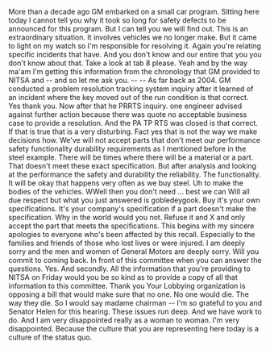 More than a decade ago GM embarked on a small car program. Sitting here today I cannot tell you why it took so long for safety defects to be announced for this program. But I can tell you we will find out. This is an extraordinary situation. It involves vehicles we no longer make. But it came to light on my watch so I'm responsible for resolving it. Again you're relating specific incidents that have. And you don't know and our entire that you you don't know about that. Take a look at tab 8 please. Yeah and by the way ma'am I'm getting this information from the chronology that GM provided to NITSA and -- and so let me ask you. -- -- As far back as 2004. GM conducted a problem resolution tracking system inquiry after it learned of an incident where the key moved out of the run condition is that correct. Yes thank you. Now after that he PRRTS inquiry. one engineer advised against further action because there was quote no acceptable business case to provide a resolution. And the PA TP RTS was closed is that correct. If that is true that is a very disturbing. Fact yes that is not the way we make decisions how. We've will not accept parts that don't meet our performance safety functionality durability requirements as I mentioned before in the steel example. There will be times where there will be a material or a part. That doesn't meet these exact specification. But after analysis and looking at the performance the safety and durability the reliability. The functionality. It will be okay that happens very often as we buy steel. Uh to make the bodies of the vehicles. WWell then you don't need ... best we can Will all due respect  but what you just answered is gobledeygook. Buy it's your own specifications. It's your company's specification if a part doesn't make the specification. Why in the world would you not. Refuse it and X and only accept the part that meets the specifications. This begins with my sincere apologies to everyone who's been affected by this recall. Especially to the families and friends of those who lost lives or were injured. I am deeply sorry and the men and women of General Motors are deeply sorry. Will you commit to coming back. In front of this committee when you can answer the questions. Yes. And secondly. All the information that you're providing to NITSA on Friday would you be so kind as to provide a copy of all that information to this committee. Thank you Your Lobbying organization is opposing a bill that would make sure that no one. No one would die. The way they die. So I would say madame chairman -- I'm so grateful to you and Senator Helen for this hearing. These issues run deep. And we have work to do. And I am very disappointed really as a woman to woman. I'm very disappointed. Because the culture that you are representing here today is a culture of the status quo.